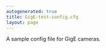 ```yaml
---
autogenerated: true
title: GigE-test-config.cfg
layout: page
---
```


A sample config file for GigE cameras.
